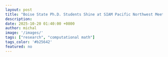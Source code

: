 ```yaml
---
layout: post
title: "Boise State Ph.D. Students Shine at SIAM Pacific Northwest Meeting"
description:
date: 2025-10-20 01:40:00 +0800
author: michal
image: '/images/'
tags: ["research", "computational math"]
tags_color: '#b25642'
featured: no
---
```


